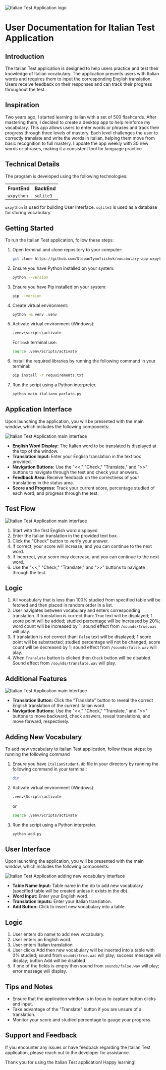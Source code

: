 ![Italian Test Application logo](icon.png "Italian Test Application logo")

# User Documentation for Italian Test Application

## Introduction
The Italian Test application is designed to help users practice and test their knowledge of Italian vocabulary. The application presents users with Italian words and requires them to input the corresponding English translation. Users receive feedback on their responses and can track their progress throughout the test.

## Inspiration
Two years ago, I started learning Italian with a set of 500 flashcards. After mastering them, I decided to create a desktop app to help reinforce my vocabulary. This app allows users to enter words or phrases and track their progress through three levels of mastery. Each level challenges the user to correctly translate and write the words in Italian, helping them move from basic recognition to full mastery. I update the app weekly with 30 new words or phrases, making it a consistent tool for language practice. 

## Technical Details
The program is developed using the following technologies:
<table>
    <tr>
        <th>FrontEnd</th>
        <th>BackEnd</th>
    <tr>
    <tr>
        <td><code>wxpython</code></td>
        <td><code>sqlite3</code></td>
    <tr>
</table>
<code>wxpython</code> is used for building User Interface. <code>sqlite3</code> is used as a database for storing vocabulary.

## Getting Started
To run the Italian Test application, follow these steps:

1. Open terminal and clone repository to your computer:
   ```bash
   git clone https://github.com/StepanTymofiichuk/vocabulary-app-wxpython.git
   ```
2. Ensure you have Python installed on your system:
   ```bash
   python --version
   ```
3. Ensure you have Pip installed on your system:
   ```bash
   pip --version
   ```
4. Create virtual environment:
   ```bash
   python -m venv .venv
   ```
5. Activate virtual environment (Windows):
   ```bash
   .venv\scripts\activate
   ```
   For <code>bash</code> terminal use:
   ```bash
   source .venv/Scripts/activate
   ```
6. Install the required libraries by running the following command in your terminal:
   ```bash
   pip install -r requuirements.txt
   ```
7. Run the script using a Python interpreter.
   ```bash
   python main-italiano-parlato.py
   ```
## Application Interface
Upon launching the application, you will be presented with the main window, which includes the following components:

![Italian Test Application main interface](/screens/screen1.png "Italian Test Application Screen 1")

- **English Word Display:** The Italian word to be translated is displayed at the top of the window.
- **Translation Input:** Enter your English translation in the text box provided.
- **Navigation Buttons:** Use the "<<," "Check," "Translate," and ">>" buttons to navigate through the test and check your answers.
- **Feedback Area:** Receive feedback on the correctness of your translations in the status area.
- **Score and Progress:** Track your current score, percentage studied of each word, and progress through the test.


## Test Flow

![Italian Test Application main interface](/screens/screen2.png "Italian Test Application Screen 2")

1. Start with the first English word displayed.
2. Enter the Italian translation in the provided text box.
3. Click the "Check" button to verify your answer.
4. If correct, your score will increase, and you can continue to the next word.
5. If incorrect, your score may decrease, and you can continue to the next word.
6. Use the "<<," "Check," "Translate," and ">>" buttons to navigate through the test.
## Logic
1. All vocabulary that is less than 100% studied from specified table will be fetched and then placed in random order in a list. 
2. User navigates between vocabulary and enters corresponding translation. If translation is correct than: <code>True</code> text will be displayed; 1 score point will be added; studied percentage will be increased by 20%; word count will be increased by 1; sound effect from <code>/sounds/true.wav</code> will play. 
3. If translation is not correct than: <code>False</code> text will be displayed; 1 score point will be substracted; studied percentage will not be changed; score count will be decreased by 1; sound effect from <code>/sounds/false.wav</code> will play. 
4. When <code>Translate</code> button is clicked then <code>Check</code> button will be disabled. Sound effect from <code>/sounds/translate.wav</code> will play.

## Additional Features

![Italian Test Application main interface](/screens/screen3.png "Italian Test Application Screen 3")

- **Translation Button:** Click the "Translate" button to reveal the correct English translation of the current Italian word.
- **Navigation Buttons:** Use the "<<," "Check," "Translate," and ">>" buttons to move backward, check answers, reveal translations, and move forward, respectively.

## Adding New Vocabulary
To add new vocabulary to Italian Test application, follow these steps:
 by running the following command
1. Ensure you have <code>ItalianStudent.db</code> file in your directory by running the following command in your terminal:
   ```bash
   dir
   ```
2. Activate virtual environment (Windows):
   ```bash
   .venv\Scripts\activate
   ```
   or
   ```bash
   source .venv/Scripts/activate
   ```
3. Run the script using a Python interpreter.
   ```bash
   python add.py
   ```
## User Interface
Upon launching the application, you will be presented with the main window, which includes the following components:

![Italian Test Application adding new vocabulary interface](/screens/screen4.png "Italian Test Application Screen 4")

- **Table Name Input:** Table name in the db to add new vocabulary (specified table will be created unless it exists in the db).
- **Word Input:** Enter your English word.
- **Translation Inputs:** Enter your Italian translation.
- **Add Button:** Click to insert new vocabulary into a table.
## Logic
1. User enters db name to add new vocabulary.
2. User enters an English word.
3. User enters Italian translation.
4. User clicks Add then new vocabulary will be inserted into a table with 0% studied; sound from <code>sounds/true.wac</code> will play; success message will display; button Add will be disabled.
5. If one of the fields is empty then sound from <code>sounds/false.wav</code> will play; error message will display.

## Tips and Notes
- Ensure that the application window is in focus to capture button clicks and input.
- Take advantage of the "Translate" button if you are unsure of a translation.
- Monitor your score and studied percentage to gauge your progress.

## Support and Feedback
If you encounter any issues or have feedback regarding the Italian Test application, please reach out to the developer for assistance.

Thank you for using the Italian Test application! Happy learning!
